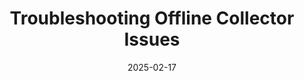 ---
title: Troubleshooting Offline Collector Issues
menutitle: Offline Collector
date: 2025-02-17
draft: false
weight: 30
---